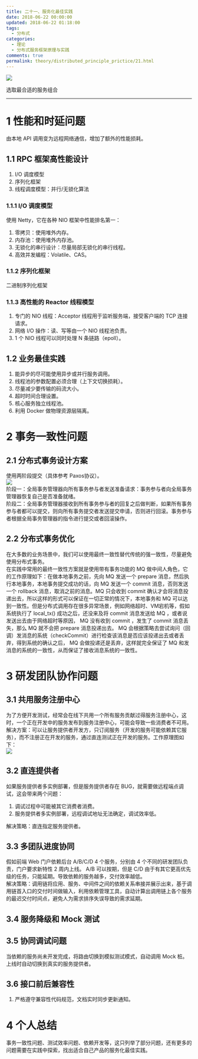 ```yaml
---
title: 二十一、服务化最佳实践
date: 2018-06-22 00:00:00
updated: 2018-06-22 01:18:00
tags:
  - 分布式
categories: 
  - 理论
  - 分布式服务框架原理与实践
comments: true
permalink: theory/distributed_principle_prictice/21.html    
---
```


![][0]

<!-- more -->

选取最合适的服务组合

---

# 1 性能和时延问题

由本地 API 调用变为远程网络通信，增加了额外的性能损耗。

## 1.1 RPC 框架高性能设计

1. I/O 调度模型
2. 序列化框架
3. 线程调度模型：并行/无锁化算法

### 1.1.1 I/O 调度模型

使用 Netty，它在各种 NIO 框架中性能排名第一：
1. 零拷贝：使用堆外内存。
2. 内存池：使用堆外内存池。
3. 无锁化的串行设计：尽量局部无锁化的串行线程。
4. 高效并发编程：Volatile、CAS。

### 1.1.2 序列化框架

二进制序列化框架

### 1.1.3 高性能的 Reactor 线程模型

1. 专门的 NIO 线程：Acceptor 线程用于监听服务端，接受客户端的 TCP 连接请求。
2. 网络 I/O 操作：读、写等由一个 NIO 线程池负责。
3. 1 个 NIO 线程可以同时处理 N 条链路（epoll）。

## 1.2 业务最佳实践

1. 能异步的尽可能使用异步或并行服务调用。
2. 线程池的参数配置必须合理（上下文切换损耗）。
3. 尽量减少要传输的码流大小。
4. 超时时间合理设置。
5. 核心服务独立线程池。
6. 利用 Docker 做物理资源层隔离。

# 2 事务一致性问题

## 2.1 分布式事务设计方案

使用两阶段提交（具体参考 Paxos协议）。  
![][1]  
阶段一：全局事务管理器向所有事务参与者发送准备请求：事务参与者向全局事务管理器恢复自己是否准备就绪。  
阶段二：全局事务管理器接收到所有事务参与者的回复之后做判断，如果所有事务参与者都可以提交，则向所有事务提交者发送提交申请，否则进行回滚。事务参与者根据全局事务管理器的指令进行提交或者回滚操作。

## 2.2 分布式事务优化

在大多数的业务场景中，我们可以使用最终一致性替代传统的强一致性，尽量避免使用分布式事务。  
在实践中常用的最终一致性方案就是使用带有事务功能的 MQ 做中间人角色，它的工作原理如下：在做本地事务之前，先向 MQ 发送一个 prepare 消息，然后执行本地事务，本地事务提交成功的话，向 MQ 发送一个 commit 消息，否则发送一个 rollback 消息，取消之前的消息。MQ 只会收到 commit 确认才会将消息投递出去，所以这样的形式可以保证在一切正常的情况下，本地事务和 MQ 可以达到一致性。但是分布式调用存在很多异常场景，例如网络超时、VM宕机等，假如系统执行了 local_tx() 成功之后，还没来及将 commit 消息发送给 MQ ，或者说发送出去由于网络超时等原因， MQ 没有收到 commit ，发生了 commit 消息丢失，那么 MQ 就不会把 prepare 消息投递出去。 MQ 会根据策略去尝试询问（回调）发消息的系统（checkCommit）进行检查该消息是否应该投递出去或者丢弃，得到系统的确认之后， MQ 会做投递还是丢弃，这样就完全保证了 MQ 和发消息的系统的一致性，从而保证了接收消息系统的一致性。

# 3 研发团队协作问题

## 3.1 共用服务注册中心

为了方便开发测试，经常会在线下共用一个所有服务贡献过得服务注册中心，这时，一个正在开发中的服务发布到服务注册中心，可能会导致一些消费者不可用。  
解决方案：可以让服务提供者开发方，只订阅服务（开发的服务可能依赖其它服务），而不注册正在开发的服务，通过直连测试正在开发的服务。工作原理图如下：  
![][2]

## 3.2 直连提供者

如果服务提供者多实例部署，但是服务提供者存在 BUG，就需要做远程端点调试，这会带来两个问题：  
1. 调试过程中可能被其它消费者消费。
2. 服务提供者多实例部署，远程调试地址无法确定，调试效率低。
  
解决策略：直连指定服务提供者。

## 3.3 多团队进度协同

假如前端 Web 门户依赖后台 A/B/C/D 4 个服务，分别由 4 个不同的研发团队负责，门户要求新特性 2 周内上线。 A/B 可以按期，但是 C/D 由于有其它更高优先级的任务，只能延期。导致依赖的服务越多，交付效率越低。  
解决策略：调用链将应用、服务、中间件之间的依赖关系串接并展示出来，基于调用链首入口的交付时间做输入，利用依赖管理工具，自动计算出调用链上各个服务的最迟交付时间点，避免人为需求排序失误导致的需求延期。

## 3.4 服务降级和 Mock 测试

## 3.5 协同调试问题

当依赖的服务尚未开发完成，将路由切换到模拟测试模式，自动调用 Mock 桩。上线时自动切换到真实的服务提供者。

## 3.6 接口前后兼容性

1. 严格遵守兼容性代码规范，文档实时同步更新通知。

# 4 个人总结

事务一致性问题、测试效率问题、依赖开发等，这只列举了部分问题，还有更多的问题需要在实践中探索，找出适合自己产品的服务化最佳实践。

[0]: https://leran2deeplearnjavawebtech.oss-cn-beijing.aliyuncs.com/background/2018-06-22%E4%B9%A6%E6%A1%8C.jpg
[1]:http://leran2deeplearnjavawebtech.oss-cn-beijing.aliyuncs.com/learn/distributed_principle_prictice/21_1.png
[2]:http://leran2deeplearnjavawebtech.oss-cn-beijing.aliyuncs.com/learn/distributed_principle_prictice/21_2.png